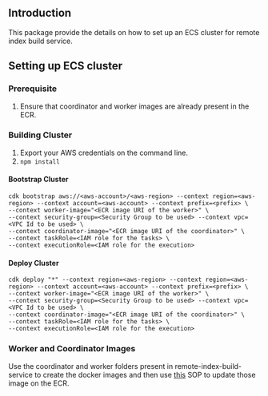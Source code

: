 ## Introduction
This package provide the details on how to set up an ECS cluster for remote index build service.

## Setting up ECS cluster

### Prerequisite
1. Ensure that coordinator and worker images are already present in the ECR.

### Building Cluster
1. Export your AWS credentials on the command line.
2. `npm install`

#### Bootstrap Cluster
```
cdk bootstrap aws://<aws-account>/<aws-region> --context region=<aws-region> --context account=<aws-account> --context prefix=<prefix> \
--context worker-image="<ECR image URI of the worker>" \
--context security-group=<Security Group to be used> --context vpc=<VPC Id to be used> \
--context coordinator-image="<ECR image URI of the coordinator>" \
--context taskRole=<IAM role for the tasks> \
--context executionRole=<IAM role for the execution>
```

#### Deploy Cluster
```
cdk deploy "*" --context region=<aws-region> --context region=<aws-region> --context account=<aws-account> --context prefix=<prefix> \
--context worker-image="<ECR image URI of the worker>" \
--context security-group=<Security Group to be used> --context vpc=<VPC Id to be used> \
--context coordinator-image="<ECR image URI of the coordinator>" \
--context taskRole=<IAM role for the tasks> \
--context executionRole=<IAM role for the execution>
```

### Worker and Coordinator Images
Use the coordinator and worker folders present in remote-index-build-service to create the docker images and then use 
[this](https://docs.aws.amazon.com/AmazonECR/latest/userguide/docker-push-ecr-image.html) SOP to update those image on the ECR. 